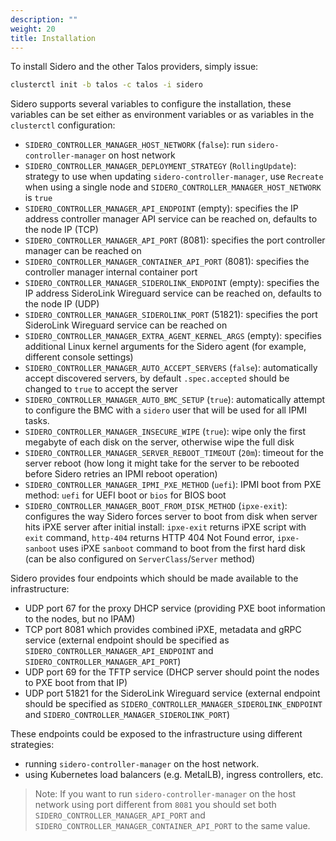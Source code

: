 ```yaml
---
description: ""
weight: 20
title: Installation
---
```


To install Sidero and the other Talos providers, simply issue:

```bash
clusterctl init -b talos -c talos -i sidero
```

Sidero supports several variables to configure the installation, these variables can be set either as environment
variables or as variables in the `clusterctl` configuration:

- `SIDERO_CONTROLLER_MANAGER_HOST_NETWORK` (`false`): run `sidero-controller-manager` on host network
- `SIDERO_CONTROLLER_MANAGER_DEPLOYMENT_STRATEGY` (`RollingUpdate`): strategy to use when updating `sidero-controller-manager`, use `Recreate` when using a single node and `SIDERO_CONTROLLER_MANAGER_HOST_NETWORK` is `true`
- `SIDERO_CONTROLLER_MANAGER_API_ENDPOINT` (empty): specifies the IP address controller manager API service can be reached on, defaults to the node IP (TCP)
- `SIDERO_CONTROLLER_MANAGER_API_PORT` (8081): specifies the port controller manager can be reached on
- `SIDERO_CONTROLLER_MANAGER_CONTAINER_API_PORT` (8081): specifies the controller manager internal container port
- `SIDERO_CONTROLLER_MANAGER_SIDEROLINK_ENDPOINT` (empty): specifies the IP address SideroLink Wireguard service can be reached on, defaults to the node IP (UDP)
- `SIDERO_CONTROLLER_MANAGER_SIDEROLINK_PORT` (51821): specifies the port SideroLink Wireguard service can be reached on
- `SIDERO_CONTROLLER_MANAGER_EXTRA_AGENT_KERNEL_ARGS` (empty): specifies additional Linux kernel arguments for the Sidero agent (for example, different console settings)
- `SIDERO_CONTROLLER_MANAGER_AUTO_ACCEPT_SERVERS` (`false`): automatically accept discovered servers, by default `.spec.accepted` should be changed to `true` to accept the server
- `SIDERO_CONTROLLER_MANAGER_AUTO_BMC_SETUP` (`true`): automatically attempt to configure the BMC with a `sidero` user that will be used for all IPMI tasks.
- `SIDERO_CONTROLLER_MANAGER_INSECURE_WIPE` (`true`): wipe only the first megabyte of each disk on the server, otherwise wipe the full disk
- `SIDERO_CONTROLLER_MANAGER_SERVER_REBOOT_TIMEOUT` (`20m`): timeout for the server reboot (how long it might take for the server to be rebooted before Sidero retries an IPMI reboot operation)
- `SIDERO_CONTROLLER_MANAGER_IPMI_PXE_METHOD` (`uefi`): IPMI boot from PXE method: `uefi` for UEFI boot or `bios` for BIOS boot
- `SIDERO_CONTROLLER_MANAGER_BOOT_FROM_DISK_METHOD` (`ipxe-exit`): configures the way Sidero forces server to boot from disk when server hits iPXE server after initial install: `ipxe-exit` returns iPXE script with `exit` command, `http-404` returns HTTP 404 Not Found error, `ipxe-sanboot` uses iPXE `sanboot` command to boot from the first hard disk (can be also configured on `ServerClass`/`Server` method)

Sidero provides four endpoints which should be made available to the infrastructure:

- UDP port 67 for the proxy DHCP service (providing PXE boot information to the nodes, but no IPAM)
- TCP port 8081 which provides combined iPXE, metadata and gRPC service (external endpoint should be specified as `SIDERO_CONTROLLER_MANAGER_API_ENDPOINT` and  `SIDERO_CONTROLLER_MANAGER_API_PORT`)
- UDP port 69 for the TFTP service (DHCP server should point the nodes to PXE boot from that IP)
- UDP port 51821 for the SideroLink Wireguard service (external endpoint should be specified as `SIDERO_CONTROLLER_MANAGER_SIDEROLINK_ENDPOINT` and `SIDERO_CONTROLLER_MANAGER_SIDEROLINK_PORT`)

These endpoints could be exposed to the infrastructure using different strategies:

- running `sidero-controller-manager` on the host network.
- using Kubernetes load balancers (e.g. MetalLB), ingress controllers, etc.

> Note: If you want to run `sidero-controller-manager` on the host network using port different from `8081` you should set both `SIDERO_CONTROLLER_MANAGER_API_PORT` and `SIDERO_CONTROLLER_MANAGER_CONTAINER_API_PORT` to the same value.
